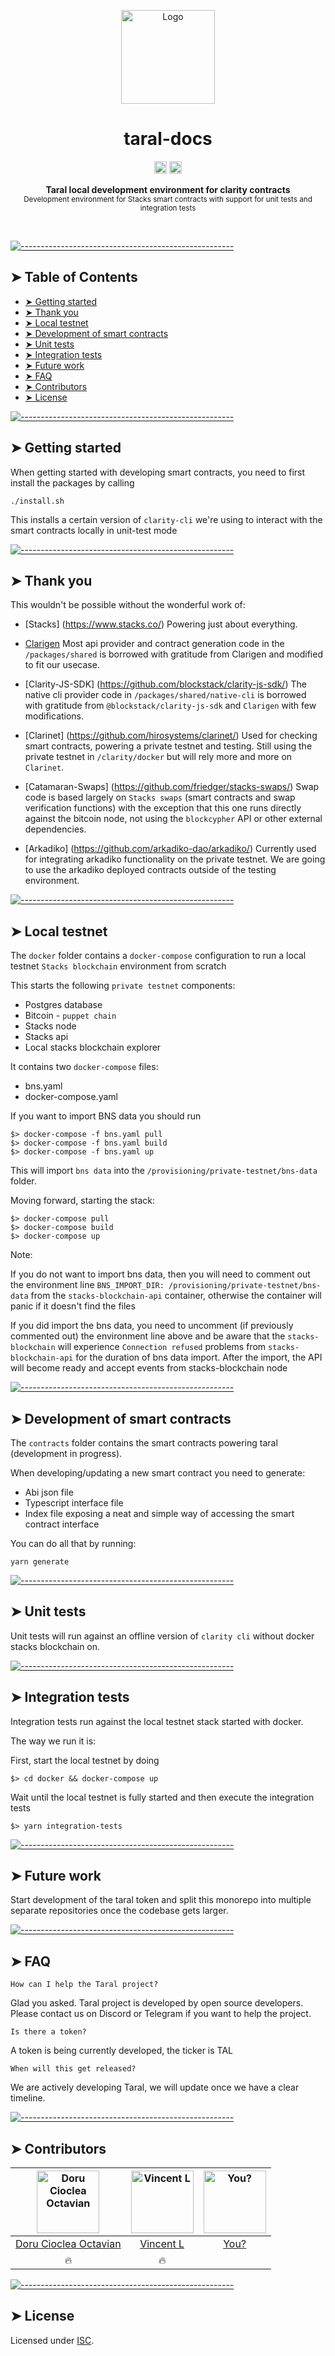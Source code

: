 <!-- ⚠️ This README has been generated from the file(s) "blueprint.md" ⚠️--><p align="center">
  <img src="https://raw.githubusercontent.com/taraldefi/taral/main/readme/assets/logo.svg" alt="Logo" width="150" height="150" />
</p> 

<h1 align="center">taral-docs</h1> 

<p align="center">
		<a href="https://github.com/badges/shields"><img alt="Custom badge" src="https://img.shields.io/badge/custom-badge-f39f37.svg" height="20"/></a>
<a href="https://github.com/taraldefi/taral/graphs/commit-activity"><img alt="Maintained" src="https://img.shields.io/badge/Maintained%3F-yes-green.svg" height="20"/></a>
	</p>
 

<p align="center">
  <b>Taral local development environment for clarity contracts</b></br>
  <sub>Development environment for Stacks smart contracts with support for unit tests and integration tests<sub>
</p>

<br />



[![-----------------------------------------------------](https://raw.githubusercontent.com/taraldefi/taral/main/packages/docs/assets/line.png)](#table-of-contents)

## ➤ Table of Contents

* [➤ Getting started](#-getting-started)
* [➤ Thank you](#-thank-you)
* [➤ Local testnet](#-local-testnet)
* [➤ Development of smart contracts](#-development-of-smart-contracts)
* [➤ Unit tests](#-unit-tests)
* [➤ Integration tests](#-integration-tests)
* [➤ Future work](#-future-work)
* [➤ FAQ](#-faq)
* [➤ Contributors](#-contributors)
* [➤ License](#-license)


[![-----------------------------------------------------](https://raw.githubusercontent.com/taraldefi/taral/main/packages/docs/assets/line.png)](#getting-started)

## ➤ Getting started

When getting started with developing smart contracts, you need to first install the packages by calling

```
./install.sh
```

This installs a certain version of `clarity-cli` we're using to interact with the smart contracts locally in unit-test mode


[![-----------------------------------------------------](https://raw.githubusercontent.com/taraldefi/taral/main/packages/docs/assets/line.png)](#thank-you)

## ➤ Thank you

This wouldn't be possible without the wonderful work of:

* [Stacks] (https://www.stacks.co/)
    Powering just about everything.

* [Clarigen](https://github.com/obylabs/clarigen/)
    Most api provider and contract generation code in the `/packages/shared` is borrowed with gratitude from Clarigen and modified to fit our usecase. 

* [Clarity-JS-SDK] (https://github.com/blockstack/clarity-js-sdk/)
    The native cli provider code in `/packages/shared/native-cli` is borrowed with gratitude from `@blockstack/clarity-js-sdk` and `Clarigen` with few modifications.

* [Clarinet] (https://github.com/hirosystems/clarinet/)
    Used for checking smart contracts, powering a private testnet and testing. Still using the private testnet in `/clarity/docker` but will rely more and more on `Clarinet`.

* [Catamaran-Swaps] (https://github.com/friedger/stacks-swaps/) 
    Swap code is based largely on `Stacks swaps` (smart contracts and swap verification functions) with the exception that this one runs directly against the bitcoin node, not using the `blockcypher` API or other external dependencies.

* [Arkadiko] (https://github.com/arkadiko-dao/arkadiko/) 
    Currently used for integrating arkadiko functionality on the private testnet. We are going to use the arkadiko deployed contracts outside of the testing environment.



[![-----------------------------------------------------](https://raw.githubusercontent.com/taraldefi/taral/main/packages/docs/assets/line.png)](#local-testnet)

## ➤ Local testnet

The `docker` folder contains a `docker-compose` configuration to run a local testnet `Stacks blockchain` environment from scratch

This starts the following `private testnet` components: 

* Postgres database
* Bitcoin - `puppet chain`
* Stacks node 
* Stacks api
* Local stacks blockchain explorer

It contains  two `docker-compose` files: 

* bns.yaml
* docker-compose.yaml

If you want to import BNS data you should run

```
$> docker-compose -f bns.yaml pull
$> docker-compose -f bns.yaml build
$> docker-compose -f bns.yaml up
```

This will import `bns data` into the `/provisioning/private-testnet/bns-data` folder.

Moving forward, starting the stack: 

```
$> docker-compose pull
$> docker-compose build
$> docker-compose up
```

Note:

If you do not want to import bns data, then you will need to comment out the environment line `BNS_IMPORT_DIR: /provisioning/private-testnet/bns-data` from the `stacks-blockchain-api` container, otherwise the container will panic if it doesn't find the files

If you did import the bns data, you need to uncomment (if previously commented out) the environment line above and be aware that the `stacks-blockchain` will experience `Connection refused` problems from `stacks-blockchain-api` for the duration of bns data import. After the import, the API will become ready and accept events from stacks-blockchain node



[![-----------------------------------------------------](https://raw.githubusercontent.com/taraldefi/taral/main/packages/docs/assets/line.png)](#development-of-smart-contracts)

## ➤ Development of smart contracts

The `contracts` folder contains the smart contracts powering taral (development in progress). 

When developing/updating a new smart contract you need to generate: 

* Abi json file
* Typescript interface file
* Index file exposing a neat and simple way of accessing the smart contract interface

You can do all that by running:

```
yarn generate
```


[![-----------------------------------------------------](https://raw.githubusercontent.com/taraldefi/taral/main/packages/docs/assets/line.png)](#unit-tests)

## ➤ Unit tests

Unit tests will run against an offline version of `clarity cli` without docker stacks blockchain on.


[![-----------------------------------------------------](https://raw.githubusercontent.com/taraldefi/taral/main/packages/docs/assets/line.png)](#integration-tests)

## ➤ Integration tests

Integration tests run against the local testnet stack started with docker.

The way we run it is: 

First, start the local testnet by doing

```
$> cd docker && docker-compose up
```

Wait until the local testnet is fully started and then execute the integration tests

```
$> yarn integration-tests
```


[![-----------------------------------------------------](https://raw.githubusercontent.com/taraldefi/taral/main/packages/docs/assets/line.png)](#future-work)

## ➤ Future work

Start development of the taral token and split this monorepo into multiple separate repositories once the codebase gets larger.


[![-----------------------------------------------------](https://raw.githubusercontent.com/taraldefi/taral/main/packages/docs/assets/line.png)](#faq)

## ➤ FAQ

`How can I help the Taral project?`

Glad you asked. Taral project is developed by open source developers. 
Please contact us on Discord or Telegram if you want to help the project.

`Is there a token?`

A token is being currently developed, the ticker is TAL

`When will this get released?`

We are actively developing Taral, we will update once we have a clear timeline.


[![-----------------------------------------------------](https://raw.githubusercontent.com/taraldefi/taral/main/packages/docs/assets/line.png)](#contributors)

## ➤ Contributors
	

| [<img alt="Doru Cioclea Octavian" src="https://avatars.githubusercontent.com/u/39082034?s=460&v=4" width="100">](https://github.com/dorucioclea) | [<img alt="Vincent L" src="https://avatars.githubusercontent.com/u/26676242?s=460&v=4" width="100">](https://github.com/vl5613) | [<img alt="You?" src="https://joeschmoe.io/api/v1/random" width="100">](https://github.com/taraldefi/taral/blob/main/CONTRIBUTING.md) |
|:--------------------------------------------------:|:--------------------------------------------------:|:--------------------------------------------------:|
| [Doru Cioclea Octavian](https://github.com/dorucioclea) | [Vincent L](https://github.com/vl5613)           | [You?](https://github.com/taraldefi/taral/blob/main/CONTRIBUTING.md) |
| 🔥                                               | 🔥                                               |                                                  |
 


[![-----------------------------------------------------](https://raw.githubusercontent.com/taraldefi/taral/main/packages/docs/assets/line.png)](#license)

## ➤ License
	
Licensed under [ISC](https://opensource.org/licenses/ISC).
